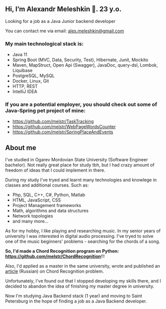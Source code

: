 ## Hi, I’m Alexandr Meleshkin 👋. 23 y.o.

Looking for a job as a Java Junior backend developer

You can contact me via email: ales.meleshkin@gmail.com

### My main technological stack is:
- Java 11
- Spring Boot (MVC, Data, Security, Test), Hibernate, Junit, Mockito
- Maven, MapStruct, Open Api (Swagger), JavaDoc, query-dsl, Lombok, Liquibase
- PostgreSQL, MySQL
- Docker, Linux, Git
- HTTP, REST
- IntelliJ IDEA


### If you are a potential employer, you should check out some of Java-Spring pet project of mine:
- https://github.com/melstr/TaskTracking
- https://github.com/melstr/WebPageWordsCounter
- https://github.com/melstr/SpringPlaceAndEvents

## About me
I've studied in Ogarev Mordovian State University (Software Engineer bachelor). Not really great place for study tbh, but I had crazy amount of freedom of ideas that
I could implement in there.

During my study I've tryed and learnt many technologies and knowlege in classes and additional courses. Such as:
- Php, SQL, C++, C#, Python, Matlab
- HTML, JavaScript, CSS
- Project Management frameworks
- Math, algorithms and data structures
- Network topologies
- and many more...

As for my hobby, I like playing and researching music. In my senior years of university I was interested in digital audio processing. I've tryed to solve one of
the music beginners' problems - searching for the chords of a song.

**So, I'd made a Chord Recognition program on Python: https://github.com/melstr/ChordRecognition**!!!

Also, I'd applied as a master in the same university, wrote and published an [article](http://journal.mrsu.ru/wp-content/uploads/2021/11/10.-statyafirsovameleshkin.pdf) (Russian) 
on Chord Recognition problem. 

Unfortunately, I've found out that I stopped developing my skills there, and I decided to abandon the idea of finishing my master degree in university.

Now I'm studying Java Backend stack (1 year) and moving to Saint Petersburg in the hope of finding a job as a Java Backend developer.

